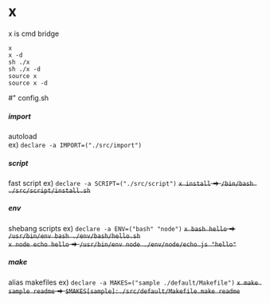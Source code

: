 # x
x is cmd bridge
  
`x`  
`x -d`  
`sh ./x`  
`sh ./x -d`  
`source x`  
`source x -d`  

  
#" config.sh
##### import
autoload  
ex) `declare -a IMPORT=("./src/import")`  
##### script
fast script
ex) `declare -a SCRIPT=("./src/script")`
~~`x install` => `/bin/bash ./src/script/install.sh`~~  
##### env
shebang scripts
ex) `declare -a ENV=("bash" "node")`
~~`x bash hello` => `/usr/bin/env bash ./env/bash/hello.sh`~~  
~~`x node echo hello` => `/usr/bin/env node ./env/node/echo.js "hello"`~~  
##### make
alias makefiles
ex) `declare -a MAKES=("sample ./default/Makefile")`
~~`x make sample readme` => `$MAKES[sample]:./src/default/Makefile.make readme`~~  

